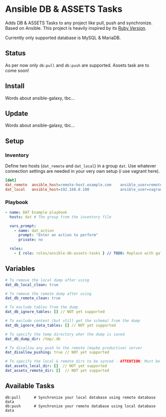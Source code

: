 # Ansible DB & ASSETS Tasks

Adds DB & ASSETS Tasks to any project like pull, push and synchronize. Based on Ansible. This project is heavily inspired by its [Ruby Version](https://github.com/sgruhier/capistrano-db-tasks).

Currently only supported database is MySQL & MariaDB.

## Status
As per now only `db:pull` and `db:push` are supported. Assets task are to come soon!

## Install
Words about ansible-galaxy, tbc...

## Update
Words about ansible-galaxy, tbc...

## Setup
### Inventory
Define two hosts (`dat_remote` and `dat_local`) in a group `dat`. Use whatever connection settings are needed in your very own setup (i use vagrant here).

```ini
[dat]
dat_remote  ansible_host=remote-host.example.com    ansible_user=remote-user    ansible_port=1337
dat_local   ansible_host=192.168.0.100              ansible_user=vagrant        ansible_ssh_pass=vagrant
```

### Playbook
````yaml
- name: DAT Example playbook
  hosts: dat # The group from the inventory file

  vars_prompt:
    - name: dat_action
      prompt: "Enter an action to perform"
      private: no

  roles:
    - { role: roles/ansible-db-assets-tasks } // TODO: Replace with galaxy role
````

## Variables
````yaml
# To remove the local dump after using
dat_db_local_clean: true

# To remove the remote dump after using
dat_db_remote_clean: true

# To exclude tables from the dump
dat_db_ignore_tables: [] // NOT yet supported

# To exclude content (but still get the schema) from the dump
dat_db_ignore_data_tables: [] // NOT yet supported

# To specify the temp directory wher the dump is saved
dat_db_dump_dir: /tmp/.db

# To disallow any push to the remote (maybe productive) server
dat_disallow_pushing: true // NOT yet supported

# To specify the local & remote dirs to be synced - ATTENTION: Must be in the VERY SAME order!
dat_assets_local_dir: []  // NOT yet supported
dat_assets_remote_dir: []  // NOT yet supported
````

## Available Tasks
```
db:pull      # Synchronize your local database using remote database data
db:push      # Synchronize your remote database using local database data
```

